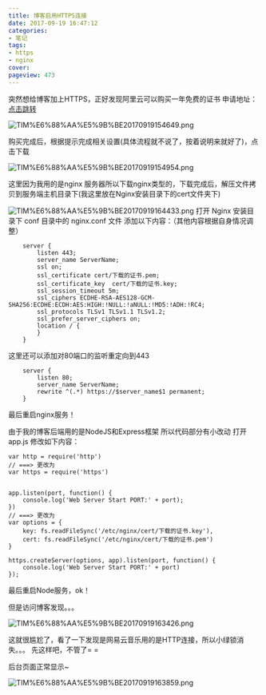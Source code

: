 ```yaml
---
title: 博客启用HTTPS连接
date: 2017-09-19 16:47:12
categories:
- 笔记
tags:
- https
- nginx
cover: 
pageview: 473
---
```


突然想给博客加上HTTPS，正好发现阿里云可以购买一年免费的证书 申请地址：[点击跳转](https://common-buy.aliyun.com/?spm=5176.2020520163.cas.134.4272e7a9cWkru2&commodityCode=cas#/buy)

![TIM%E6%88%AA%E5%9B%BE20170919154649.png](//qiniu.miiiku.xyz/attach/2017/-9/19/TIM%E6%88%AA%E5%9B%BE20170919154649.png)

购买完成后，根据提示完成相关设置(具体流程就不说了，按着说明来就好了)，点击下载

![TIM%E6%88%AA%E5%9B%BE20170919154954.png](//qiniu.miiiku.xyz/attach/2017/-9/19/TIM%E6%88%AA%E5%9B%BE20170919154954.png)

这里因为我用的是nginx 服务器所以下载nginx类型的，下载完成后，解压文件拷贝到服务端主机目录下(我这里放在Nginx安装目录下的cert文件夹下)

![TIM%E6%88%AA%E5%9B%BE20170919164433.png](//qiniu.miiiku.xyz/attach/2017/-9/19/TIM%E6%88%AA%E5%9B%BE20170919164433.png)
打开 Nginx 安装目录下 conf 目录中的 nginx.conf 文件 添加以下内容：（其他内容根据自身情况调整）

```
    server {
        listen 443;
        server_name ServerName;
        ssl on;
        ssl_certificate cert/下载的证书.pem;
        ssl_certificate_key  cert/下载的证书.key;
        ssl_session_timeout 5m;
        ssl_ciphers ECDHE-RSA-AES128-GCM-SHA256:ECDHE:ECDH:AES:HIGH:!NULL:!aNULL:!MD5:!ADH:!RC4;
        ssl_protocols TLSv1 TLSv1.1 TLSv1.2;
        ssl_prefer_server_ciphers on;
        location / {
        }
    }
```

这里还可以添加对80端口的监听重定向到443
```
    server {
        listen 80;
        server_name ServerName;
        rewrite ^(.*) https://$server_name$1 permanent;
    }
```

最后重启nginx服务！

由于我的博客后端用的是NodeJS和Express框架 所以代码部分有小改动
打开app.js 修改如下内容：
```
var http = require('http') 
// ===> 更改为
var https = require('https') 


app.listen(port, function() {
    console.log('Web Server Start PORT:' + port);
})
// ===> 更改为
var options = {
    key: fs.readFileSync('/etc/nginx/cert/下载的证书.key'),
    cert: fs.readFileSync('/etc/nginx/cert/下载的证书.pem')
}

https.createServer(options, app).listen(port, function() {
    console.log('Web Server Start PORT:' + port)
});

```

最后重启Node服务，ok！

但是访问博客发现。。。

![TIM%E6%88%AA%E5%9B%BE20170919163426.png](//qiniu.miiiku.xyz/attach/2017/-9/19/TIM%E6%88%AA%E5%9B%BE20170919163426.png)

这就很尴尬了，看了一下发现是网易云音乐用的是HTTP连接，所以小绿锁消失。。。 先这样吧，不管了= =

后台页面正常显示~

![TIM%E6%88%AA%E5%9B%BE20170919163859.png](//qiniu.miiiku.xyz/attach/2017/-9/19/TIM%E6%88%AA%E5%9B%BE20170919163859.png)



